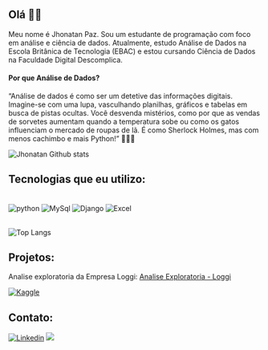 ## Olá 👋🧐


Meu nome é Jhonatan Paz. Sou um estudante de programação com foco em análise e ciência de dados. Atualmente, estudo Análise de Dados na Escola Britânica de Tecnologia (EBAC) e estou cursando Ciência de Dados na Faculdade Digital Descomplica.




#### Por que Análise de Dados?
“Análise de dados é como ser um detetive das informações digitais. Imagine-se com uma lupa, vasculhando planilhas, gráficos e tabelas em busca de pistas ocultas. Você desvenda mistérios, como por que as vendas de sorvetes aumentam quando a temperatura sobe ou como os gatos influenciam o mercado de roupas de lã. É como Sherlock Holmes, mas com menos cachimbo e mais Python!” 🕵️‍♂️🐍


![Jhonatan Github stats](https://github-readme-stats.vercel.app/api?username=jhonatanpaz95&show_icons=true&theme=highcontrast)




## Tecnologias que eu utilizo:

<div style="display: inline_block"><br/>
  <img align="center" alt="python" src="https://img.shields.io/badge/Python-14354C?style=for-the-badge&logo=python&logoColor=white" />
  <img align="center" alt="MySql" src="https://img.shields.io/badge/MySQL-00000F?style=for-the-badge&logo=mysql&logoColor=white" />
  <img align="center" alt="Django" src="https://img.shields.io/badge/Django-092E20?style=for-the-badge&logo=django&logoColor=white" />
  <img align="center" alt="Excel" src="https://img.shields.io/badge/Microsoft_Excel-217346?style=for-the-badge&logo=microsoft-excel&logoColor=white" />
</div><br/>

![Top Langs](https://github-readme-stats.vercel.app/api/top-langs/?username=jhonatanpaz95&layout=compact)

## Projetos:


Analise exploratoria da Empresa Loggi: [Analise Exploratoria - Loggi](https://github.com/jhonatanpaz95/Analise-Exploratoria-de-dados-Loggi)

[![Kaggle](https://img.shields.io/badge/Kaggle-20BEFF?style=for-the-badge&logo=Kaggle&logoColor=white)](https://www.kaggle.com/jhonatanpazz)

## Contato:

[![Linkedin](https://img.shields.io/badge/LinkedIn-0077B5?style=for-the-badge&logo=linkedin&logoColor=white)](https://www.linkedin.com/in/jhonatan-paz/)
<a href="mailto:jhonatanpaaz@gmail.com"><img src="https://img.shields.io/badge/Gmail-D14836?style=for-the-badge&logo=gmail&logoColor=white" target="_blank"></a>

